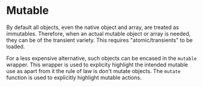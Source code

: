 # Mutable

By default all objects, even the native object and array, are treated as immutables.  Therefore, when an actual mutable object or array is needed, they can be of the transient variety.  This requires "atomic/transients" to be loaded.

For a less expensive alternative, such objects can be encased in the `mutable` wrapper.  This wrapper is used to explicity highlight the intended mutable use as apart from it the rule of law is don't mutate objects.  The `mutate` function is used to explicitly highlight mutable actions.
